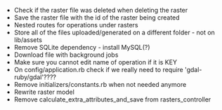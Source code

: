 * Check if the raster file was deleted when deleting the raster
* Save the raster file with the id of the raster being created
* Nested routes for operations under rasters
* Store all of the files uploaded/generated on a different folder - not on lib/assets
* Remove SQLite dependency - install MySQL(?)
* Download file with background jobs
* Make sure you cannot edit name of operation if it is KEY
* On config/application.rb check if we really need to require 'gdal-ruby/gdal'????
* Remove initializers/constants.rb when not needed anymore
* Rewrite raster model
* Remove calculate_extra_attributes_and_save from rasters_controller
